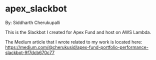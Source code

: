# apex_slackbot
By: Siddharth Cherukupalli

This is the Slackbot I created for Apex Fund and host on AWS Lambda.

The Medium article that I wrote related to my work is located here: https://medium.com/@cherukusid/apex-fund-portfolio-performance-slackbot-9f7dcb670c77
